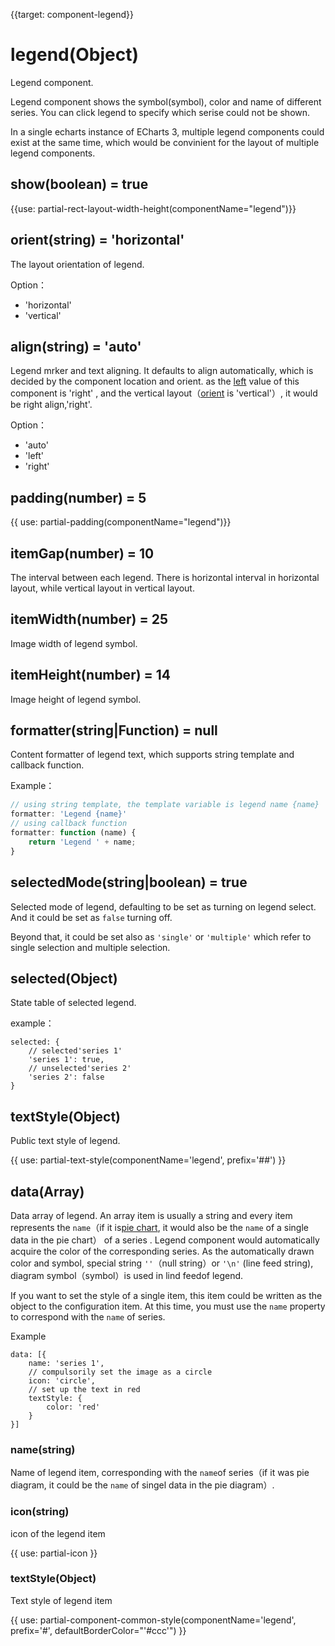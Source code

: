 {{target: component-legend}}

# legend(Object)

Legend component.

Legend component shows the symbol(symbol),  color and name of different series. You can click legend to specify which serise could not be shown. 

In a single echarts instance of ECharts 3, multiple legend components could exist at the same time, which would be convinient for the layout of multiple legend components.

## show(boolean) = true

{{use: partial-rect-layout-width-height(componentName="legend")}}

## orient(string) = 'horizontal'

The layout orientation of legend. 

Option：
+ 'horizontal'
+ 'vertical'

## align(string) = 'auto'

Legend mrker and text aligning. It defaults to align automatically, which is decided by the component location and orient. as the [left](~legend.left) value of this component is 'right' , and the vertical layout（[orient](~legend.orient) is  'vertical'）, it would be right align,'right'.

Option：
+ 'auto'
+ 'left'
+ 'right'

## padding(number) = 5

{{ use: partial-padding(componentName="legend")}}

## itemGap(number) = 10

The interval between each legend. There is  horizontal interval in horizontal layout, while vertical layout in vertical layout.

## itemWidth(number) = 25

Image width of legend symbol.

## itemHeight(number) = 14

Image height of legend symbol.

## formatter(string|Function) = null

Content formatter of legend text, which supports string template and callback function.

Example：
```js
// using string template, the template variable is legend name {name}
formatter: 'Legend {name}'
// using callback function
formatter: function (name) {
    return 'Legend ' + name;
}
```

## selectedMode(string|boolean) = true

Selected mode of legend, defaulting to be set as turning on legend select. And it could be set as `false` turning off.

Beyond that, it could be set also as  `'single'` or `'multiple'` which refer to single selection and multiple selection.

## selected(Object)

State table of selected legend.

example：
```
selected: {
    // selected'series 1'
    'series 1': true,
    // unselected'series 2'
    'series 2': false
}
```

## textStyle(Object)

Public text style of legend.

{{ use: partial-text-style(componentName='legend', prefix='##') }}

## data(Array)

Data array of legend. An array item is usually a string and every item represents the `name`（if it is[pie chart](~series-pie), it would also be the `name` of a single data in the pie chart） of a series . Legend component would automatically acquire the color of the corresponding series. As the automatically drawn color and symbol, special string `''`（null string）or `'\n'` (line feed string), diagram symbol（symbol）is used in lind feedof legend.

If you want to set the style of a single item, this item could be written as the object to the configuration item. At this time, you must use the `name`  property to correspond with the `name` of series.   

Example
```
data: [{
    name: 'series 1',
    // compulsorily set the image as a circle
    icon: 'circle',
    // set up the text in red
    textStyle: {
        color: 'red'
    }
}]
```

### name(string)
Name of legend item, corresponding with the `name`of series（if it was pie diagram, it could be the `name` of singel data in the pie diagram）.

### icon(string)

 icon of the legend item

{{ use: partial-icon }}

### textStyle(Object)

Text style of legend item

{{ use: partial-component-common-style(componentName='legend', prefix='#', defaultBorderColor="'#ccc'") }}
